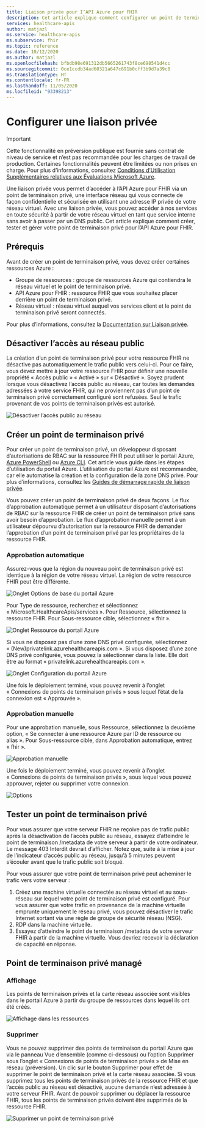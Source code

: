 ```yaml
---
title: Liaison privée pour I’API Azure pour FHIR
description: Cet article explique comment configurer un point de terminaison privé pour les services de l’API Azure pour FHIR
services: healthcare-apis
author: matjazl
ms.service: healthcare-apis
ms.subservice: fhir
ms.topic: reference
ms.date: 10/12/2020
ms.author: matjazl
ms.openlocfilehash: bfbdb98e691312db5665261743f8ce698541d4cc
ms.sourcegitcommit: 0ce1ccdb34ad60321a647c691b0cff3b9d7a39c8
ms.translationtype: HT
ms.contentlocale: fr-FR
ms.lasthandoff: 11/05/2020
ms.locfileid: "93398213"
---
```

# <a name="configure-private-link"></a>Configurer une liaison privée

> [!IMPORTANT]
> Cette fonctionnalité en préversion publique est fournie sans contrat de niveau de service et n’est pas recommandée pour les charges de travail de production. Certaines fonctionnalités peuvent être limitées ou non prises en charge. Pour plus d’informations, consultez [Conditions d’Utilisation Supplémentaires relatives aux Évaluations Microsoft Azure](https://azure.microsoft.com/support/legal/preview-supplemental-terms/).

Une liaison privée vous permet d’accéder à l’API Azure pour FHIR via un point de terminaison privé, une interface réseau qui vous connecte de façon confidentielle et sécurisée en utilisant une adresse IP privée de votre réseau virtuel. Avec une liaison privée, vous pouvez accéder à nos services en toute sécurité à partir de votre réseau virtuel en tant que service interne sans avoir à passer par un DNS public. Cet article explique comment créer, tester et gérer votre point de terminaison privé pour l’API Azure pour FHIR.

## <a name="prerequisites"></a>Prérequis

Avant de créer un point de terminaison privé, vous devez créer certaines ressources Azure :

- Groupe de ressources : groupe de ressources Azure qui contiendra le réseau virtuel et le point de terminaison privé.
- API Azure pour FHIR : ressource FHIR que vous souhaitez placer derrière un point de terminaison privé.
- Réseau virtuel : réseau virtuel auquel vos services client et le point de terminaison privé seront connectés.

Pour plus d’informations, consultez la [Documentation sur Liaison privée](../private-link/index.yml).

## <a name="disable-public-network-access"></a>Désactiver l’accès au réseau public

La création d’un point de terminaison privé pour votre ressource FHIR ne désactive pas automatiquement le trafic public vers celui-ci. Pour ce faire, vous devez mettre à jour votre ressource FHIR pour définir une nouvelle propriété « Accès public » « Activé » sur « Désactivé ». Soyez prudent lorsque vous désactivez l’accès public au réseau, car toutes les demandes adressées à votre service FHIR, qui ne proviennent pas d’un point de terminaison privé correctement configuré sont refusées. Seul le trafic provenant de vos points de terminaison privés est autorisé.

![Désactiver l’accès public au réseau](media/private-link/private-link-disable.png)

## <a name="create-private-endpoint"></a>Créer un point de terminaison privé

Pour créer un point de terminaison privé, un développeur disposant d’autorisations de RBAC sur la ressource FHIR peut utiliser le portail Azure, [Azure PowerShell](../private-link/create-private-endpoint-powershell.md) ou [Azure CLI](../private-link/create-private-endpoint-cli.md). Cet article vous guide dans les étapes d’utilisation du portail Azure. L’utilisation du portail Azure est recommandée, car elle automatise la création et la configuration de la zone DNS privé. Pour plus d’informations, consultez les [Guides de démarrage rapide de liaison privée](../private-link/create-private-endpoint-portal.md).

Vous pouvez créer un point de terminaison privé de deux façons. Le flux d’approbation automatique permet à un utilisateur disposant d’autorisations de RBAC sur la ressource FHIR de créer un point de terminaison privé sans avoir besoin d’approbation. Le flux d’approbation manuelle permet à un utilisateur dépourvu d’autorisation sur la ressource FHIR de demander l’approbation d’un point de terminaison privé par les propriétaires de la ressource FHIR.

### <a name="auto-approval"></a>Approbation automatique

Assurez-vous que la région du nouveau point de terminaison privé est identique à la région de votre réseau virtuel. La région de votre ressource FHIR peut être différente.

![Onglet Options de base du portail Azure](media/private-link/private-link-portal2.png)

Pour Type de ressource, recherchez et sélectionnez « Microsoft.HealthcareApis/services ». Pour Ressource, sélectionnez la ressource FHIR. Pour Sous-ressource cible, sélectionnez « fhir ».

![Onglet Ressource du portail Azure](media/private-link/private-link-portal1.png)

Si vous ne disposez pas d’une zone DNS privé configurée, sélectionnez « (New)privatelink.azurehealthcareapis.com ». Si vous disposez d’une zone DNS privé configurée, vous pouvez la sélectionner dans la liste. Elle doit être au format « privatelink.azurehealthcareapis.com ».

![Onglet Configuration du portail Azure](media/private-link/private-link-portal3.png)

Une fois le déploiement terminé, vous pouvez revenir à l’onglet « Connexions de points de terminaison privés » sous lequel l’état de la connexion est « Approuvée ».

### <a name="manual-approval"></a>Approbation manuelle

Pour une approbation manuelle, sous Ressource, sélectionnez la deuxième option, « Se connecter à une ressource Azure par ID de ressource ou alias ». Pour Sous-ressource cible, dans Approbation automatique, entrez « fhir ».

![Approbation manuelle](media/private-link/private-link-manual.png)

Une fois le déploiement terminé, vous pouvez revenir à l’onglet « Connexions de points de terminaison privés », sous lequel vous pouvez approuver, rejeter ou supprimer votre connexion.

![Options](media/private-link/private-link-options.png)

## <a name="test-private-endpoint"></a>Tester un point de terminaison privé

Pour vous assurer que votre serveur FHIR ne reçoive pas de trafic public après la désactivation de l’accès public au réseau, essayez d’atteindre le point de terminaison /metadata de votre serveur à partir de votre ordinateur. Le message 403 Interdit devrait d’afficher. Notez que, suite à la mise à jour de l’indicateur d’accès public au réseau, jusqu’à 5 minutes peuvent s’écouler avant que le trafic public soit bloqué.

Pour vous assurer que votre point de terminaison privé peut acheminer le trafic vers votre serveur :

1. Créez une machine virtuelle connectée au réseau virtuel et au sous-réseau sur lequel votre point de terminaison privé est configuré. Pour vous assurer que votre trafic en provenance de la machine virtuelle emprunte uniquement le réseau privé, vous pouvez désactiver le trafic Internet sortant via une règle de groupe de sécurité réseau (NSG).
2. RDP dans la machine virtuelle.
3. Essayez d’atteindre le point de terminaison /metadata de votre serveur FHIR à partir de la machine virtuelle. Vous devriez recevoir la déclaration de capacité en réponse.

## <a name="manage-private-endpoint"></a>Point de terminaison privé managé

### <a name="view"></a>Affichage

Les points de terminaison privés et la carte réseau associée sont visibles dans le portail Azure à partir du groupe de ressources dans lequel ils ont été créés.

![Affichage dans les ressources](media/private-link/private-link-view.png)

### <a name="delete"></a>Supprimer

Vous ne pouvez supprimer des points de terminaison du portail Azure que via le panneau Vue d’ensemble (comme ci-dessous) ou l’option Supprimer sous l’onglet « Connexions de points de terminaison privés » de Mise en réseau (préversion). Un clic sur le bouton Supprimer pour effet de supprimer le point de terminaison privé et la carte réseau associée. Si vous supprimez tous les points de terminaison privés de la ressource FHIR et que l’accès public au réseau est désactivé, aucune demande n’est adressée à votre serveur FHIR. Avant de pouvoir supprimer ou déplacer la ressource FHIR, tous les points de terminaison privés doivent être supprimés de la ressource FHIR.

![Supprimer un point de terminaison privé](media/private-link/private-link-delete.png)